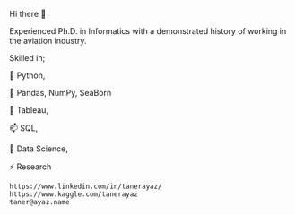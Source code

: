 Hi there 👋

Experienced Ph.D. in Informatics with a demonstrated history of working in the aviation industry.

Skilled in;

  <p>🔭 Python,
	<p>👯 Pandas, NumPy, SeaBorn
	<p>🤔 Tableau,
	<p>📫 SQL,
  <p>🌱 Data Science,
	<p>⚡ Research
  
    https://www.linkedin.com/in/tanerayaz/
    https://www.kaggle.com/tanerayaz
    taner@ayaz.name
<!---
tanerayaz/tanerayaz is a ✨ special ✨ repository because its `README.md` (this file) appears on your GitHub profile.
You can click the Preview link to take a look at your changes.
--->
